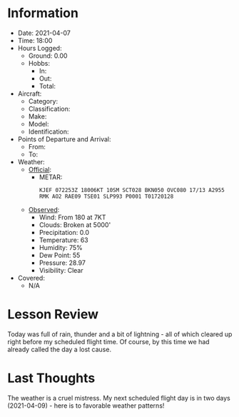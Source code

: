 # Information
- Date: 2021-04-07
- Time: 18:00
- Hours Logged:
	- Ground: 0.00
	- Hobbs:
		- In:
		- Out:
		- Total:
- Aircraft:
	- Category: 
	- Classification: 
	- Make:
	- Model:
	- Identification: 
- Points of Departure and Arrival:
	- From: 
	- To: 
- Weather:
	- [Official](http://aviationwxchartsarchive.com/product/metar):
		- METAR: 
			```
			KJEF 072253Z 18006KT 10SM SCT028 BKN050 OVC080 17/13 A2955 RMK AO2 RAE09 TSE01 SLP993 P0001 T01720128
			```
	- [Observed](https://www.wunderground.com/history/daily/us/mo/columbia/KJEF/):
		- Wind: From 180 at 7KT
		- Clouds: Broken at 5000'
		- Precipitation: 0.0
		- Temperature: 63
		- Humidity: 75%
		- Dew Point: 55
		- Pressure: 28.97
		- Visibility: Clear
- Covered:
	- N/A
# Lesson Review
Today was full of rain, thunder and a bit of lightning - all of which cleared up right before my scheduled flight time. Of course, by this time we had already called the day a lost cause.
# Last Thoughts
The weather is a cruel mistress. My next scheduled flight day is in two days (2021-04-09) - here is to favorable weather patterns!